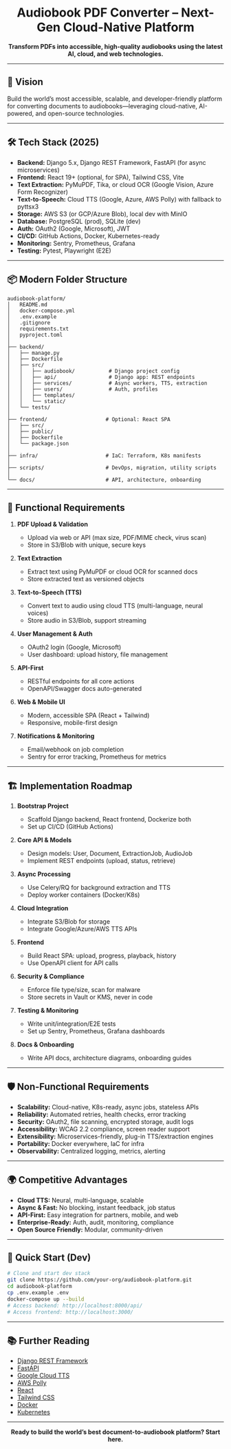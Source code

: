 <div align="center">
  <h1>Audiobook PDF Converter – Next-Gen Cloud-Native Platform</h1>
  <p><b>Transform PDFs into accessible, high-quality audiobooks using the latest AI, cloud, and web technologies.</b></p>
</div>

---

## 🚀 Vision

Build the world’s most accessible, scalable, and developer-friendly platform for converting documents to audiobooks—leveraging cloud-native, AI-powered, and open-source technologies.

---

## 🛠️ Tech Stack (2025)

- **Backend:** Django 5.x, Django REST Framework, FastAPI (for async microservices)
- **Frontend:** React 19+ (optional, for SPA), Tailwind CSS, Vite
- **Text Extraction:** PyMuPDF, Tika, or cloud OCR (Google Vision, Azure Form Recognizer)
- **Text-to-Speech:** Cloud TTS (Google, Azure, AWS Polly) with fallback to pyttsx3
- **Storage:** AWS S3 (or GCP/Azure Blob), local dev with MinIO
- **Database:** PostgreSQL (prod), SQLite (dev)
- **Auth:** OAuth2 (Google, Microsoft), JWT
- **CI/CD:** GitHub Actions, Docker, Kubernetes-ready
- **Monitoring:** Sentry, Prometheus, Grafana
- **Testing:** Pytest, Playwright (E2E)

---

## 📦 Modern Folder Structure

```
audiobook-platform/
│   README.md
│   docker-compose.yml
│   .env.example
│   .gitignore
│   requirements.txt
│   pyproject.toml
│
├── backend/
│   ├── manage.py
│   ├── Dockerfile
│   ├── src/
│   │   ├── audiobook/           # Django project config
│   │   ├── api/                 # Django app: REST endpoints
│   │   ├── services/            # Async workers, TTS, extraction
│   │   ├── users/               # Auth, profiles
│   │   ├── templates/
│   │   └── static/
│   └── tests/
│
├── frontend/                   # Optional: React SPA
│   ├── src/
│   ├── public/
│   ├── Dockerfile
│   └── package.json
│
├── infra/                      # IaC: Terraform, K8s manifests
│
├── scripts/                    # DevOps, migration, utility scripts
│
└── docs/                       # API, architecture, onboarding
```

---

## 🎯 Functional Requirements

1. **PDF Upload & Validation**
   - Upload via web or API (max size, PDF/MIME check, virus scan)
   - Store in S3/Blob with unique, secure keys

2. **Text Extraction**
   - Extract text using PyMuPDF or cloud OCR for scanned docs
   - Store extracted text as versioned objects

3. **Text-to-Speech (TTS)**
   - Convert text to audio using cloud TTS (multi-language, neural voices)
   - Store audio in S3/Blob, support streaming

4. **User Management & Auth**
   - OAuth2 login (Google, Microsoft)
   - User dashboard: upload history, file management

5. **API-First**
   - RESTful endpoints for all core actions
   - OpenAPI/Swagger docs auto-generated

6. **Web & Mobile UI**
   - Modern, accessible SPA (React + Tailwind)
   - Responsive, mobile-first design

7. **Notifications & Monitoring**
   - Email/webhook on job completion
   - Sentry for error tracking, Prometheus for metrics

---

## 🏗️ Implementation Roadmap

1. **Bootstrap Project**
   - Scaffold Django backend, React frontend, Dockerize both
   - Set up CI/CD (GitHub Actions)

2. **Core API & Models**
   - Design models: User, Document, ExtractionJob, AudioJob
   - Implement REST endpoints (upload, status, retrieve)

3. **Async Processing**
   - Use Celery/RQ for background extraction and TTS
   - Deploy worker containers (Docker/K8s)

4. **Cloud Integration**
   - Integrate S3/Blob for storage
   - Integrate Google/Azure/AWS TTS APIs

5. **Frontend**
   - Build React SPA: upload, progress, playback, history
   - Use OpenAPI client for API calls

6. **Security & Compliance**
   - Enforce file type/size, scan for malware
   - Store secrets in Vault or KMS, never in code

7. **Testing & Monitoring**
   - Write unit/integration/E2E tests
   - Set up Sentry, Prometheus, Grafana dashboards

8. **Docs & Onboarding**
   - Write API docs, architecture diagrams, onboarding guides

---

## 🛡️ Non-Functional Requirements

- **Scalability:** Cloud-native, K8s-ready, async jobs, stateless APIs
- **Reliability:** Automated retries, health checks, error tracking
- **Security:** OAuth2, file scanning, encrypted storage, audit logs
- **Accessibility:** WCAG 2.2 compliance, screen reader support
- **Extensibility:** Microservices-friendly, plug-in TTS/extraction engines
- **Portability:** Docker everywhere, IaC for infra
- **Observability:** Centralized logging, metrics, alerting

---

## 🌍 Competitive Advantages

- **Cloud TTS:** Neural, multi-language, scalable
- **Async & Fast:** No blocking, instant feedback, job status
- **API-First:** Easy integration for partners, mobile, and web
- **Enterprise-Ready:** Auth, audit, monitoring, compliance
- **Open Source Friendly:** Modular, community-driven

---

## 📝 Quick Start (Dev)

```bash
# Clone and start dev stack
git clone https://github.com/your-org/audiobook-platform.git
cd audiobook-platform
cp .env.example .env
docker-compose up --build
# Access backend: http://localhost:8000/api/
# Access frontend: http://localhost:3000/
```

---

## 📚 Further Reading

- [Django REST Framework](https://www.django-rest-framework.org/)
- [FastAPI](https://fastapi.tiangolo.com/)
- [Google Cloud TTS](https://cloud.google.com/text-to-speech)
- [AWS Polly](https://aws.amazon.com/polly/)
- [React](https://react.dev/)
- [Tailwind CSS](https://tailwindcss.com/)
- [Docker](https://www.docker.com/)
- [Kubernetes](https://kubernetes.io/)

---

<div align="center">
  <b>Ready to build the world’s best document-to-audiobook platform? Start here.</b>
</div>
